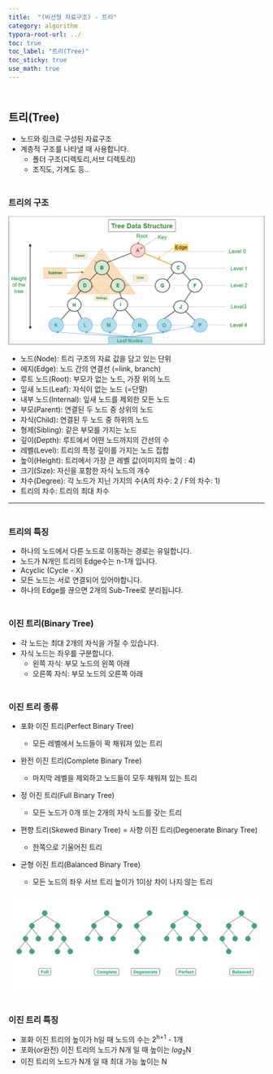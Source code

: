 ```yaml
---
title:  "(비선형 자료구조) - 트리"
category: algorithm
typora-root-url: ../
toc: true
toc_label: "트리(Tree)"
toc_sticky: true
use_math: true
---
```


## <br>트리(Tree)

- 노드와 링크로 구성된 자료구조
- 계층적 구조를 나타낼 때 사용합니다.
  - 폴더 구조(디렉토리,서브 디렉토리)
  - 조직도, 가계도 등..



### <br>트리의 구조

<img src="/images/2023-11-19-algorithm-Tree/tree.png" alt="tree" style="zoom:67%;" />

- 노드(Node): 트리 구조의 자료 값을 담고 있는 단위
- 에지(Edge): 노드 간의 연결선 (=link, branch) 
- 루트 노드(Root): 부모가 없는 노드, 가장 위의 노드
- 잎새 노드(Leaf): 자식이 없는 노드 (=단말)
- 내부 노드(Internal): 잎새 노드를 제외한 모든 노드
- 부모(Parent): 연결된 두 노드 중 상위의 노드
- 자식(Child): 연결된 두 노드 중 하위의 노드
- 형제(Sibling): 같은 부모를 가지는 노드
- 깊이(Depth): 루트에서 어떤 노드까지의 간선의 수
- 레벨(Level): 트리의 특정 깊이를 가지는 노드 집합
- 높이(Height): 트리에서 가장 큰 레벨 값(이미지의 높이 : 4)
- 크기(Size): 자신을 포함한 자식 노드의 개수
- 차수(Degree): 각 노드가 지닌 가지의 수(A의 차수: 2 / F의 차수: 1)
- 트리의 차수: 트리의 최대 차수

***



### <br>트리의 특징

- 하나의 노드에서 다른 노드로 이동하는 경로는 유일합니다.
- 노드가 N개인 트리의 Edge수는 n-1개 입니다.
- Acyclic (Cycle - X)
- 모든 노드는 서로 연결되어 있어야합니다.
- 하나의 Edge를 끊으면 2개의 Sub-Tree로 분리됩니다.



### <br>이진 트리(Binary Tree)

- 각 노드는 최대 2개의 자식을 가질 수 있습니다.
- 자식 노드는 좌우를 구분합니다.
  - 왼쪽 자식: 부모 노드의 왼쪽 아래
  - 오른쪽 자식: 부모 노드의 오른쪽 아래



### <br>이진 트리 종류

- 포화 이진 트리(Perfect Binary Tree)
  - 모든 레벨에서  노드들이 꽉 채워져 있는 트리
- 완전 이진 트리(Complete Binary Tree)
  - 마지막 레벨을 제외하고 노드들이 모두 채워져 있는 트리
- 정 이진 트리(Full Binary Tree)
  - 모든 노드가 0개 또는 2개의 자식 노드를 갖는 트리

- 편향 트리(Skewed Binary Tree) = 사향 이진 트리(Degenerate Binary Tree)
  - 한쪽으로 기울어진 트리

- 균형 이진 트리(Balanced Binary Tree)
  - 모든 노드의 좌우 서브 트리 높이가 1이상 차이 나지 않는 트리

![Tree2](/images/2023-11-19-algorithm-Tree/Tree2.webp)

### <br>이진 트리 특징

- 포화 이진 트리의 높이가 h일 때 노드의 수는 2<sup>h+1</sup> - 1개
- 포화(or완전) 이진 트리의 노드가 N개 일 때 높이는 $log_2$N
- 이진 트리의 노드가 N개 일 때 최대 가능 높이는 N
